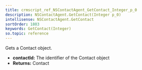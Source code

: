 ```yaml
---
title: crmscript_ref_NSContactAgent_GetContact_Integer_p_0
description: NSContactAgent.GetContact(Integer p_0)
intellisense: NSContactAgent.GetContact
sortOrder: 1803
keywords: GetContact(Integer)
so.topic: reference
---
```



Gets a Contact object.



* **contactId:** The identifier of the Contact object
* **Returns:** Contact


